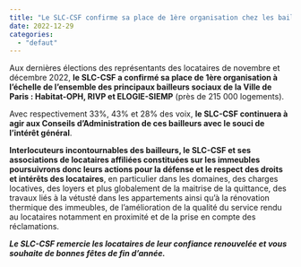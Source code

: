 ```yaml
---
title: "Le SLC-CSF confirme sa place de 1ère organisation chez les bailleurs de la Ville de Paris !"
date: 2022-12-29
categories: 
  - "defaut"
---
```


Aux dernières élections des représentants des locataires de novembre et décembre 2022, **le SLC-CSF a confirmé sa place de 1ère organisation à l’échelle de l’ensemble des principaux bailleurs sociaux de la Ville de Paris : Habitat-OPH, RIVP et ELOGIE-SIEMP** (près de 215 000 logements).

Avec respectivement 33%, 43% et 28% des voix, **le SLC-CSF continuera à agir aux Conseils d’Administration de ces bailleurs avec le souci de l’intérêt général**.

**Interlocuteurs incontournables des bailleurs, le SLC-CSF et ses associations de locataires affiliées constituées sur les immeubles poursuivrons donc leurs actions pour la défense et le respect des droits et intérêts des locataires**, en particulier dans les domaines, des charges locatives, des loyers et plus globalement de la maitrise de la quittance, des travaux liés à la vétusté dans les appartements ainsi qu’à la rénovation thermique des immeubles, de l’amélioration de la qualité du service rendu au locataires notamment en proximité et de la prise en compte des réclamations.

**_Le SLC-CSF remercie les locataires de leur confiance renouvelée et vous souhaite de bonnes fêtes de fin d’année._**
